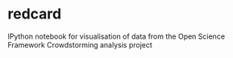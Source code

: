 redcard
=======

IPython notebook for visualisation of data from the Open Science Framework Crowdstorming analysis project

